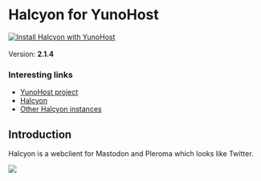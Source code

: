 # Halcyon for YunoHost


[![Install Halcyon with YunoHost](https://install-app.yunohost.org/install-with-yunohost.png)](https://install-app.yunohost.org/?app=halcyon)<br><br>
Version: **2.1.4**
<br>
### Interesting links

- [YunoHost project](https://yunohost.org)
- [Halcyon](https://notabug.org/halcyon-suite/halcyon)
- [Other Halcyon instances](https://notabug.org/halcyon-suite/halcyon/wiki/Instances)

## Introduction
Halcyon is a webclient for Mastodon and Pleroma which looks like Twitter.

<img src="https://halcyon.cybre.space/login/assets/images/preview0.png"><br>


